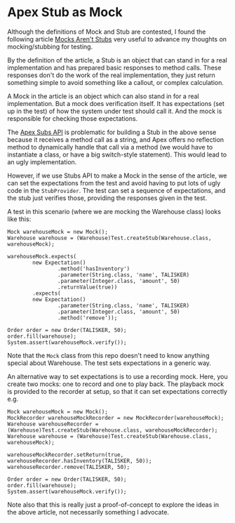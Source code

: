 # Apex Stub as Mock

Although the definitions of Mock and Stub are contested, I found the following article 
[Mocks Aren't Stubs](https://martinfowler.com/articles/mocksArentStubs.html) very useful to advance my 
thoughts on mocking/stubbing for testing.

By the definition of the article, a Stub is an object that can stand in for a real implementation and has prepared basic 
responses to method calls. These responses don't do the work of the real implementation, they just return something 
simple to avoid something like a callout, or complex calculation.

A Mock in the article is an object which can also stand in for a real implementation. But a mock does verification itself.
It has expectations (set up in the test) of how the system under test should call it. And the mock is responsible for 
checking those expectations.   

The [Apex Subs API](https://developer.salesforce.com/docs/atlas.en-us.apexcode.meta/apexcode/apex_testing_stub_api.htm) is problematic for building a Stub in the above sense because it receives a method call as a string,
and Apex offers no reflection method to dynamically handle that call via a method (we would have to instantiate a 
class, or have a big switch-style statement). This would lead to an ugly implementation. 

However, if we use Stubs API to make a Mock in the sense of the article, we can set the expectations from the test and 
avoid having to put lots of ugly code in the `StubProvider`. The test can set a sequence of expectations, and the stub 
just verifies those, providing the responses given in the test.

A test in this scenario (where we are mocking the Warehouse class) looks like this:

    Mock warehouseMock = new Mock();
    Warehouse warehouse = (Warehouse)Test.createStub(Warehouse.class, warehouseMock);

    warehouseMock.expects(
            new Expectation()
                    .method('hasInventory')
                    .parameter(String.class, 'name', TALISKER)
                    .parameter(Integer.class, 'amount', 50)
                    .returnValue(true))
            .expects(
            new Expectation()
                    .parameter(String.class, 'name', TALISKER)
                    .parameter(Integer.class, 'amount', 50)
                    .method('remove'));

    Order order = new Order(TALISKER, 50);
    order.fill(warehouse);
    System.assert(warehouseMock.verify());

Note that the `Mock` class from this repo doesn't need to know anything special about Warehouse. The test sets 
expectations in a generic way.

An alternative way to set expectations is to use a recording mock. Here, you create two mocks: one to record and one to 
play back. The playback mock is provided to the recorder at setup, so that it can set expectations correctly e.g.

    Mock warehouseMock = new Mock();
    MockRecorder warehouseMockRecorder = new MockRecorder(warehouseMock);
    Warehouse warehouseRecorder = (Warehouse)Test.createStub(Warehouse.class, warehouseMockRecorder);
    Warehouse warehouse = (Warehouse)Test.createStub(Warehouse.class, warehouseMock);

    warehouseMockRecorder.setReturn(true, warehouseRecorder.hasInventory(TALISKER, 50));
    warehouseRecorder.remove(TALISKER, 50);

    Order order = new Order(TALISKER, 50);
    order.fill(warehouse);
    System.assert(warehouseMock.verify());


Note also that this is really just a proof-of-concept to explore the ideas in the above article, not necessarily 
something I advocate.  